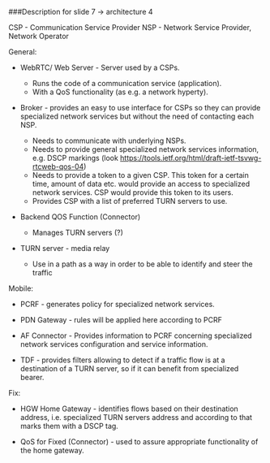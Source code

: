 ###Description for slide 7 -> architecture 4

CSP - Communication Service Provider
NSP - Network Service Provider, Network Operator

General:
* WebRTC/ Web Server - Server used by a CSPs. 
    * Runs the code of a communication service (application).
    * With a QoS functionality (as e.g. a network hyperty).

* Broker - provides an easy to use interface for CSPs so they can provide specialized network services but without the need of contacting each NSP.
    * Needs to communicate with underlying NSPs.
    * Needs to provide general specialized network services information, e.g. DSCP markings (look https://tools.ietf.org/html/draft-ietf-tsvwg-rtcweb-qos-04)
    * Needs to provide a token to a given CSP. This token for a certain time, amount of data etc. would provide an access to specialized network services. CSP would provide this token to its users.
    * Provides CSP with a list of preferred TURN servers to use.

* Backend QOS Function (Connector)
    * Manages TURN servers (?)
* TURN server - media relay
    * Use in a path as a way in order to be able to identify and steer the traffic

Mobile:
* PCRF - generates policy for specialized network services.

* PDN Gateway - rules will be applied here according to PCRF

* AF Connector - Provides information to PCRF concerning specialized network services configuration and service information.
 
* TDF - provides filters allowing to detect if a traffic flow is at a destination of a TURN server, so if it can benefit from specialized bearer.


Fix:
* HGW Home Gateway - identifies flows based on their destination address, i.e. specialized TURN servers address and according to that marks them with a DSCP tag.

* QoS for Fixed (Connector) - used to assure appropriate functionality of the home gateway. 


